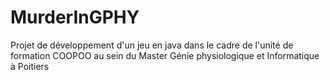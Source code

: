 # MurderInGPHY
Projet de développement d'un jeu en java dans le cadre de l'unité de formation COOPOO au sein du Master Génie physiologique et Informatique à Poitiers
